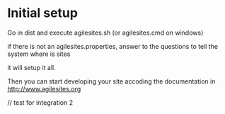 # Initial setup

Go in dist and execute agilesites.sh (or agilesites.cmd on windows)

if there is not an agilesites.properties,  answer to the questions to tell the system where is sites 

it will setup it all.

Then you can start developing your site accoding the documentation in http://www.agilesites.org

// test for integration 2
